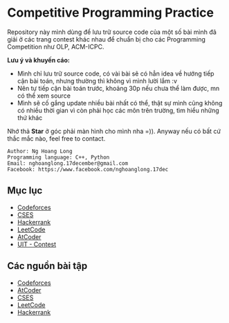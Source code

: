 # Competitive Programming Practice
Repository này mình dùng để lưu trữ source code của một số bài mình đã giải ở các trang contest khác nhau để chuẩn bị cho các Programming Competition như OLP, ACM-ICPC.  

**Lưu ý và khuyến cáo:**
- Mình chỉ lưu trữ source code, có vài bài sẽ có hẳn idea về hướng tiếp cận bài toán, nhưng thường thì không vì mình lười lắm :v
- Nên tự tiếp cận bài toán trước, khoảng 30p nếu chưa thể làm được, mn có thể xem source
- Mình sẽ cố gắng update nhiều bài nhất có thể, thật sự mình cũng không có nhiều thời gian vì còn phải học các môn trên trường, tìm hiểu những thứ khác

Nhớ thả **Star** ở góc phải màn hình cho mình nha =)). Anyway nếu có bất cứ thắc mắc nào, feel free to contact.

```
Author: Ng Hoang Long
Programming language: C++, Python
Email: nghoanglong.17december@gmail.com
Facebook: https://www.facebook.com/nghoanglong.17dec
```

## Mục lục

- [Codeforces](https://github.com/nghoanglong/Competitive-Programming-Practice/tree/master/Codeforces)
- [CSES](https://github.com/nghoanglong/Competitive-Programming-Practice/tree/master/CSES)
- [Hackerrank](https://github.com/nghoanglong/Competitive-Programming-Practice/tree/master/Hackerrank)
- [LeetCode](https://github.com/nghoanglong/Competitive-Programming-Practice/tree/master/LeetCode)
- [AtCoder](https://github.com/nghoanglong/Competitive-Programming-Practice/tree/master/Atcoder)
- [UIT - Contest](https://github.com/nghoanglong/Competitive-Programming-Practice/tree/master/UIT-Contest)

## Các nguồn bài tập

  - [Codeforces](https://codeforces.com/)
  - [AtCoder](https://atcoder.jp/contests/)
  - [CSES](https://cses.fi/)
  - [LeetCode](https://leetcode.com/)
  - [Hackerrank](https://www.hackerrank.com/)
